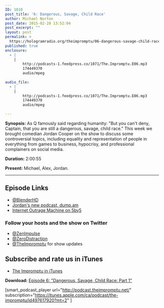 ```yaml
---
ID: 1010
post_title: '6: Dangerous, Savage, Child Race'
author: Michael Norton
post_date: 2015-02-28 13:52:04
post_excerpt: ""
layout: post
permalink: >
  https://hologramradio.org/theimpromptu/06-dangerous-savage-child-race
published: true
enclosure:
  - |
    |
        http://podcasts-1.feedpress.co/1071/The.Impromptu.E06.mp3
        174449370
        audio/mpeg
        
audio_file:
  - |
    |
        http://podcasts-1.feedpress.co/1071/The.Impromptu.E06.mp3
        174449370
        audio/mpeg
        
---
```

__Synopsis:__ As Q famously said regarding humanity: "But you can't deny, Captain, that you are still a dangerous, savage, child race." This week we brought comedian Jordan Cooper on the show to discuss some controversial topics, including equality and representation of people in everything from games to business, hypocrisy, and professional complainers on social media.

__Duration:__ 2:00:55

__Present:__ Michael, Alex, Jordan.

_________

## Episode Links

- [@BlenderHD](https://twitter.com/blenderhd)
- [Jordan's new podcast, dump.am](http://dump.am/)
- [Internet Outrage Machine on 5by5](http://5by5.tv/outragemachine)

### Follow your hosts and the show on Twitter
- [@ZenImpulse](https://twitter.com/zenimpule)
- [@ZeroDistraction](https://twitter.com/zerodistraction)
- [@TheImpromptu](https://twitter.com/theimpromptu) for show updates

## Subscribe and rate us in iTunes

- [The Impromptu in iTunes](https://itunes.apple.com/ca/podcast/the-impromptu/id497617920?mt=2)

__Download:__ [Episode 6: "Dangerous, Savage, Child Race: Part 1"](http://podcasts-1.feedpress.co/1071/The.Impromptu.E06.mp3)

[smart_podcast_player url="http://podcast.theimpromptu.net/" subscription="https://itunes.apple.com/ca/podcast/the-impromptu/id497617920?mt=2" ]